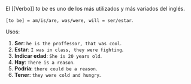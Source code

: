 El [[Verbo]] *to be* es uno de los más utilizados y más variados del inglés.

`[to be] = am/is/are, was/were, will = ser/estar`.

Usos:

1. **Ser**: `he is the proffessor, that was cool`.
2. **Estar**: `I was in class, they were fighting`.
3. **Indicar edad**: `She is 20 years old`.
4. **Hay**: `There is a reason`.
5. **Podría**: `there could be a reason`.
6. **Tener**: `they were cold and hungry`.
